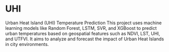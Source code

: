 # UHI
Urban Heat Island (UHI) Temperature Prediction  This project uses machine learning models like Random Forest, LSTM, SVR, and XGBoost to predict urban temperatures based on geospatial features such as NDVI, LST, UHI, and UTFVI. It aims to analyze and forecast the impact of Urban Heat Islands in city environments.
